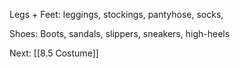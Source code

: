 
Legs + Feet:
leggings, stockings, pantyhose, socks, 

Shoes:
Boots, sandals, slippers, sneakers, high-heels

Next: [[8.5 Costume]]

